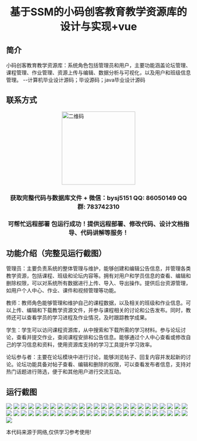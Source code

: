<p><h1 align="center">基于SSM的小码创客教育教学资源库的设计与实现+vue</h1></p>

## 简介
小码创客教育教学资源库：系统角色包括管理员和用户，主要功能涵盖论坛管理、课程管理、作业管理、资源上传与编辑、数据分析与可视化，以及用户和班级信息管理。    --计算机毕业设计源码；毕设源码；java毕业设计源码


## 联系方式
<img src="https://bs-1329754181.cos.ap-shanghai.myqcloud.com/wx.jpg" alt="二维码" style="display: block; margin: 0 auto;" width="200px">
<p><h3 align="center">获取完整代码与数据库文件 + 微信：bysj5151 QQ: 86050149 QQ群: 783742310</h3></p>
<p><h3 align="center">可帮忙远程部署 包运行成功！提供远程部署、修改代码、设计文档指导、代码讲解等服务！</h3></p>

## 功能介绍（完整见运行截图）
管理员：主要负责系统的整体管理与维护，能够创建和编辑公告信息，并管理各类教学资源，包括课程、班级和论坛内容等。拥有对用户和学员信息的查看、编辑和删除权限，可以对系统所有数据进行上传、导入、导出操作。提供后台资源管理，如用户个人中心、作业、课件和视频管理等功能。

教师：教师角色能够管理和维护自己的课程数据，以及相关的班级和作业信息。可以上传、编辑和下载教学资源文件，并参与课程相关的讨论和公告发布。同时，教师还可以查看学员的学习进程及作业情况，及时跟踪教学成果。

学生：学生可以访问课程资源库，从中搜索和下载所需的学习材料。参与论坛讨论，查看并提交作业，查阅课程安排和公告信息。能够通过个人中心查看或修改自己的学习信息和资料，使用资源库支持的学习工具提升学习效率。

论坛参与者：主要在论坛模块中进行讨论，能够浏览帖子、回复内容并发起新的讨论。论坛功能具备对帖子查看、编辑和删除的权限，可以查看发布者信息，支持对热门话题进行筛选，便于和其他用户进行交流互动。


## 运行截图
![](img/001.jpg)
![](img/002.jpg)
![](img/003.jpg)
![](img/004.jpg)
![](img/005.jpg)
![](img/006.jpg)
![](img/007.jpg)
![](img/008.jpg)
![](img/009.jpg)
![](img/010.jpg)
![](img/011.jpg)
![](img/012.jpg)
![](img/013.jpg)
![](img/014.jpg)
![](img/015.jpg)
![](img/016.jpg)
![](img/017.jpg)
![](img/018.jpg)
![](img/019.jpg)
![](img/020.jpg)
![](img/021.jpg)
![](img/022.jpg)
![](img/023.jpg)
![](img/024.jpg)
![](img/025.jpg)
![](img/026.jpg)
![](img/027.jpg)
![](img/028.jpg)
![](img/029.jpg)
![](img/030.jpg)
![](img/031.jpg)
![](img/032.jpg)
![](img/033.jpg)
![](img/034.jpg)
![](img/035.jpg)
![](img/036.jpg)
![](img/037.jpg)
![](img/038.jpg)
![](img/039.jpg)
![](img/040.jpg)
![](img/041.jpg)
![](img/042.jpg)
![](img/043.jpg)
![](img/044.jpg)
![](img/045.jpg)
![](img/046.jpg)
![](img/047.jpg)
![](img/048.jpg)
![](img/049.jpg)
![](img/050.jpg)
![](img/051.jpg)

<p>本代码来源于网络,仅供学习参考使用!</p>
